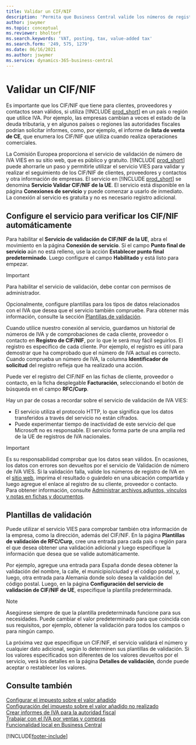 ```yaml
---
title: Validar un CIF/NIF
description: 'Permita que Business Central valide los números de registro de IVA para sus contactos, clientes y proveedores, de acuerdo con el servicio de validación de números de IVA VIES de la UE.'
author: jswymer
ms.topic: conceptual
ms.reviewer: bholtorf
ms.search.keywords: 'VAT, posting, tax, value-added tax'
ms.search.form: '249, 575, 1279'
ms.date: 06/16/2021
ms.author: jswymer
ms.service: dynamics-365-business-central
---
```


# Validar un CIF/NIF

Es importante que los CIF/NIF que tiene para clientes, proveedores y contactos sean válidos, si utiliza [!INCLUDE [prod_short](includes/prod_short.md)] en un país o región que utilice IVA. Por ejemplo, las empresas cambian a veces el estado de la deuda tributaria, y en algunos países o regiones las autoridades fiscales podrían solicitar informes, como, por ejemplo, el informe de **lista de venta de CE**, que enumera los CIF/NIF que utiliza cuando realiza operaciones comerciales.

La Comisión Europea proporciona el servicio de validación de número de IVA VIES en su sitio web, que es público y gratuito. [!INCLUDE [prod_short](includes/prod_short.md)] puede ahorrarle un paso y permitirle utilizar el servicio VIES para validar y realizar el seguimiento de los CIF/NIF de clientes, proveedores y contactos y otra información de empresas. El servicio en [!INCLUDE [prod_short](includes/prod_short.md)] se denomina **Servicio Validar CIF/NIF de la UE**. El servicio está disponible en la página **Conexiones de servicio** y puede comenzar a usarlo de inmediato. La conexión al servicio es gratuita y no es necesario registro adicional.

## Configure el servicio para verificar los CIF/NIF automáticamente

Para habilitar el **Servicio de validación de CIF/NIF de la UE**, abra el movimiento en la página **Conexión de servicio**. Si el campo **Punto final de servicio** aún no está relleno, use la acción **Establecer punto final predeterminado**. Luego configure el campo **Habilitado** y está listo para empezar.  

> [!IMPORTANT]
> Para habilitar el servicio de validación, debe contar con permisos de administrador.

Opcionalmente, configure plantillas para los tipos de datos relacionados con el IVA que desea que el servicio también compruebe. Para obtener más información, consulte la sección [Plantillas de validación](#validation-templates).

Cuando utilice nuestro conexión al servicio, guardamos un historial de números de IVA y de comprobaciones de cada cliente, proveedor o contacto en **Registro de CIF/NIF**, por lo que le será muy fácil seguirlos. El registro es específico de cada cliente. Por ejemplo, el registro es útil para demostrar que ha comprobado que el número de IVA actual es correcto. Cuando comprueba un número de IVA, la columna **Identificador de solicitud** del registro refleja que ha realizado una acción.

Puede ver el registro del CIF/NIF en las fichas de cliente, proveedor o contacto, en la ficha desplegable **Facturación**, seleccionando el botón de búsqueda en el campo **RFC/Curp**.  

Hay un par de cosas a recordar sobre el servicio de validación de IVA VIES:

* El servicio utiliza el protocolo HTTP, lo que significa que los datos transferidos a través del servicio no están cifrados.  
* Puede experimentar tiempo de inactividad de este servicio del que Microsoft no es responsable. El servicio forma parte de una amplia red de la UE de registros de IVA nacionales.

> [!IMPORTANT]
> Es su responsabilidad comprobar que los datos sean válidos. En ocasiones, los datos con errores son devueltos por el servicio de Validación de número de IVA VIES. Si la validación falla, valide los números de registro de IVA en el [sitio web](https://ec.europa.eu/taxation_customs/vies/), imprima el resultado o guárdelo en una ubicación compartida y luego agregue el enlace al registro de su cliente, proveedor o contacto. Para obtener información, consulte [Administrar archivos adjuntos, vínculos y notas en fichas y documentos](ui-how-add-link-to-record.md).

## Plantillas de validación

Puede utilizar el servicio VIES para comprobar también otra información de la empresa, como la dirección, además del CIF/NIF. En la página **Plantillas de validación de RFC/Curp**, cree una entrada para cada país o región para el que desea obtener una validación adicional y luego especifique la información que desea que se valide automáticamente.  

Por ejemplo, agregue una entrada para España donde desea obtener la validación del nombre, la calle, el municipio/ciudad y el código postal, y, luego, otra entrada para Alemania donde solo desea la validación del código postal. Luego, en la página **Configuración del servicio de validación de CIF/NIF de UE**, especifique la plantilla predeterminada.  

> [!NOTE]
> Asegúrese siempre de que la plantilla predeterminada funcione para sus necesidades. Puede cambiar el valor predeterminado para que coincida con sus requisitos, por ejemplo, obtener la validación para todos los campos o para ningún campo.

La próxima vez que especifique un CIF/NIF, el servicio validará el número y cualquier dato adicional, según lo determinen sus plantillas de validación. Si los valores especificados son diferentes de los valores devueltos por el servicio, verá los detalles en la página **Detalles de validación**, donde puede aceptar o restablecer los valores.  

## Consulte también

[Configurar el impuesto sobre el valor añadido](finance-setup-vat.md)  
[Configuración del impuesto sobre el valor añadido no realizado](finance-setup-unrealized-vat.md)  
[Crear informes de IVA para la autoridad fiscal](finance-how-report-vat.md)  
[Trabajar con el IVA por ventas y compras](finance-work-with-vat.md)  
[Funcionalidad local en Business Central](about-localization.md)  


[!INCLUDE[footer-include](includes/footer-banner.md)]
